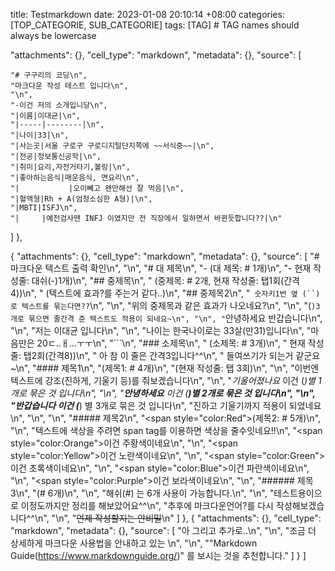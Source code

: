
title: Testmarkdown
date: 2023-01-08 20:10:14 +08:00
categories: [TOP_CATEGORIE, SUB_CATEGORIE]
tags: [TAG]     # TAG names should always be lowercase


"attachments": {},
   "cell_type": "markdown",
   "metadata": {},
   "source": [
   
    "# 구구리의 코딩\n",
    "마크다운 작성 테스트 입니다\n",
    "\n",
    "-이건 저의 소개입니당\n",
    "|이름|이대균|\n",
    "|-----|--------|\n",
    "|나이|33|\n",
    "|사는곳|서울 구로구 구로디지털단지쪽에 ~~서식중~~|\n",
    "|전공|정보통신공학|\n",
    "|취미|요리,자전거타기,볼링|\n",
    "|좋아하는음식|매운음식, 면요리\n",
    "|           |오이빼고 왠만해선 잘 먹음|\n",
    "|혈액형|Rh + A(엄청소심한 A형)|\n",
    "|MBTI|ISFJ\n",
    "|     |예전검사땐 INFJ 이였지만 전 직장에서 일하면서 바뀐듯합니다??|\n"
   ]
  },
  
  {
   "attachments": {},
   "cell_type": "markdown",
   "metadata": {},
   "source": [
    "# 마크다운 텍스트 출력 확인\n",
    "\n",
    "# 대 제목\n",
    "- (대 제목: # 1개)\n",
    "- 현재 작성줄: 대쉬(-)1개)\n",
    "## 중제목\n",
    "    (중제목: # 2개, 현재 작성줄: 탭1회(간격4))\n",
    "    (텍스트에 효과?를 주는거 같다..)\n",
    "## 중제목2\n",
    "` 숫자키1번 옆 (``)로 텍스트를 묶는다면??`\n",
    "\n",
    "위의 중제목과 같은 효과가 나오네요?\n",
    "\n",
    "(```)3개로 묶으면 줄간격 준 텍스트도 적용이 되네요~\n",
    "\n",
    "```안녕하세요 반갑습니다\n",
    "\n",
    "저는 이대균 입니다\n",
    "\n",
    "나이는 한국나이로는 33살(만31)입니다\n",
    "마음만은 20ㄷ..ㅐ...ㅜㅜ\n",
    "```\n",
    "### 소제목\n",
    "        (소제목: # 3개)\n",
    "        현재 작성줄: 탭2회(간격8))\n",
    "            아 참 이 줄은 간격3입니다^^\n",
    "            들여쓰기가 되는거 같군요~\n",
    "#### 제목1\n",
    "(제목1: # 4개)\n",
    "(현재 작성줄: 탭 3회)\n",
    "\n",
    "이번엔 텍스트에 강조(진하게, 기울기 등)를 줘보겠습니다\n",
    "\n",
    "*기울어졌나요* 이건 (*)별 1개로 묶은 것 입니다\n",
    "\n",
    "**안녕하세요** 이건 (**)별 2개로 묶은 것 입니다\n",
    "\n",
    "***반갑습니다*** 이건 (***) 별 3개로 묶은 것 입니다\n",
    "진하고 기울기까지 적용이 되었네요\n",
    "\n",
    "\n",
    "##### 제목2\n",
    "<span style=\"color:Red\">(제목2: # 5개)</span>\n",
    "\n",
    "텍스트에 색상을 주려면 span tag를 이용하면 색상을 줄수잇네요!!\n",
    "<span style=\"color:Orange\">이건 주황색이네요</span>\n",
    "\n",
    "<span style=\"color:Yellow\">이건 노란색이네요</span>\n",
    "\n",
    "<span style=\"color:Green\">이건 초록색이네요</span>\n",
    "\n",
    "<span style=\"color:Blue\">이건 파란색이네요</span>\n",
    "\n",
    "<span style=\"color:Purple\">이건 보라색이네요</span>\n",
    "\n",
    "###### 제목3\n",
    "(# 6개)\n",
    "\n",
    "해쉬(#) 는 6개 사용이 가능합니다.\n",
    "\n",
    "테스트용이으로 이정도까지만 정리를 해보았어요^^\n",
    "추후에 마크다운언어?를 다시 작성해보겠습니다^^\n",
    "\n",
    "~~언제 작성할지는 안비밀~~\n"
   ]
  },
  {
   "attachments": {},
   "cell_type": "markdown",
   "metadata": {},
   "source": [
    "아 그리고 추가로..\n",
    "\n",
    "조금 더 상세하게 마크다운 사용법을 안내하고 있는 \n",
    "\n",
    "\"Markdown Guide(https://www.markdownguide.org/)\" 를 보시는 것을 추천합니다."
   ]
  }
 ]
